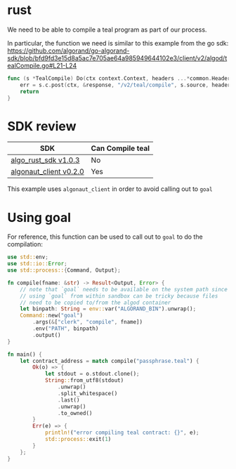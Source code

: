 # rust

We need to be able to compile a teal program as part of our process.

In particular, the function we need is similar to this example from the go sdk: https://github.com/algorand/go-algorand-sdk/blob/bfd9fd3e15d8a5ac7e705ae64a985949644102e3/client/v2/algod/tealCompile.go#L21-L24

```go
func (s *TealCompile) Do(ctx context.Context, headers ...*common.Header) (response models.CompileResponse, err error) {
	err = s.c.post(ctx, &response, "/v2/teal/compile", s.source, headers)
	return
}
```

# SDK review

|SDK|Can Compile teal|
|---|---|
|[algo_rust_sdk v1.0.3](https://docs.rs/algo_rust_sdk/1.0.3/algo_rust_sdk/algod/struct.AlgodClient.html)|No
|[algonaut_client v0.2.0](https://docs.rs/algonaut_client/0.2.0/algonaut_client/algod/v2/struct.Client.html#method.compile_teal)|Yes

This example uses `algonaut_client` in order to avoid calling out to `goal`

# Using goal

For reference, this function can be used to call out to `goal` to do the compilation:

```rust
use std::env;
use std::io::Error;
use std::process::{Command, Output};

fn compile(fname: &str) -> Result<Output, Error> {
    // note that `goal` needs to be available on the system path since
    // using `goal` from within sandbox can be tricky because files
    // need to be copied to/from the algod container
    let binpath: String = env::var("ALGORAND_BIN").unwrap();
    Command::new("goal")
        .args(&["clerk", "compile", fname])
        .env("PATH", binpath)
        .output()
}

fn main() {
    let contract_address = match compile("passphrase.teal") {
        Ok(o) => {
            let stdout = o.stdout.clone();
            String::from_utf8(stdout)
                .unwrap()
                .split_whitespace()
                .last()
                .unwrap()
                .to_owned()
        }
        Err(e) => {
            println!("error compiling teal contract: {}", e);
            std::process::exit(1)
        }
    };
}
```